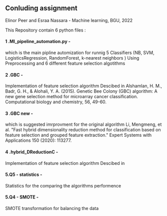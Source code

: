 ## Conluding assignment
Elinor Peer and Esraa Nassara  - Machine learning, BGU, 2022

This Repository contain 6 python files :

#### 1 .Ml_pipeline_automation.py  - 
which is the main pipline automization for runnig 5 Classifiers (NB, SVM, LogisticsRegression, RandomForest, k-nearest neighbors )
Using Preprocessing and 6 different feature selection algotithms

#### 2 .GBC  - 
Implementation of feature selection algorithm Descibed in 
Alshamlan, H. M., Badr, G. H., & Alohali, Y. A. (2015). Genetic Bee Colony (GBC) algorithm: A new gene selection method for microarray cancer classification. 
Computational biology and chemistry, 56, 49-60.

#### 3 .GBC new  - 
which is suggested imrprovment for the original algorithm
Li, Mengmeng, et al. "Fast hybrid dimensionality reduction method for classification based on feature selection and grouped feature extraction."
Expert Systems with Applications 150 (2020): 113277.


#### 4 .hybrid_DReductionC  - 
Implementation of feature selection algorithm Descibed in 

####  5.Q5 - statistics  - 
Statistics for the comparing the algorithms performence


####  5.Q4 - SMOTE  - 
SMOTE transformation for balancing the data




